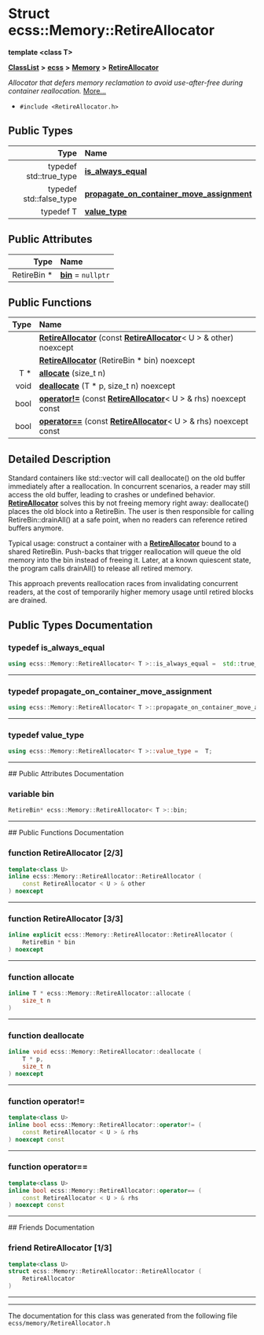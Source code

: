 

# Struct ecss::Memory::RetireAllocator

**template &lt;class T&gt;**



[**ClassList**](annotated.md) **>** [**ecss**](namespaceecss.md) **>** [**Memory**](namespaceecss_1_1Memory.md) **>** [**RetireAllocator**](structecss_1_1Memory_1_1RetireAllocator.md)



_Allocator that defers memory reclamation to avoid use-after-free during container reallocation._ [More...](#detailed-description)

* `#include <RetireAllocator.h>`

















## Public Types

| Type | Name |
| ---: | :--- |
| typedef std::true\_type | [**is\_always\_equal**](#typedef-is_always_equal)  <br> |
| typedef std::false\_type | [**propagate\_on\_container\_move\_assignment**](#typedef-propagate_on_container_move_assignment)  <br> |
| typedef T | [**value\_type**](#typedef-value_type)  <br> |




## Public Attributes

| Type | Name |
| ---: | :--- |
|  RetireBin \* | [**bin**](#variable-bin)   = `nullptr`<br> |
















## Public Functions

| Type | Name |
| ---: | :--- |
|   | [**RetireAllocator**](#function-retireallocator-23) (const [**RetireAllocator**](structecss_1_1Memory_1_1RetireAllocator.md)&lt; U &gt; & other) noexcept<br> |
|   | [**RetireAllocator**](#function-retireallocator-33) (RetireBin \* bin) noexcept<br> |
|  T \* | [**allocate**](#function-allocate) (size\_t n) <br> |
|  void | [**deallocate**](#function-deallocate) (T \* p, size\_t n) noexcept<br> |
|  bool | [**operator!=**](#function-operator) (const [**RetireAllocator**](structecss_1_1Memory_1_1RetireAllocator.md)&lt; U &gt; & rhs) noexcept const<br> |
|  bool | [**operator==**](#function-operator_1) (const [**RetireAllocator**](structecss_1_1Memory_1_1RetireAllocator.md)&lt; U &gt; & rhs) noexcept const<br> |




























## Detailed Description


Standard containers like std::vector will call deallocate() on the old buffer immediately after a reallocation. In concurrent scenarios, a reader may still access the old buffer, leading to crashes or undefined behavior. [**RetireAllocator**](structecss_1_1Memory_1_1RetireAllocator.md) solves this by not freeing memory right away: deallocate() places the old block into a RetireBin. The user is then responsible for calling RetireBin::drainAll() at a safe point, when no readers can reference retired buffers anymore.


Typical usage: construct a container with a [**RetireAllocator**](structecss_1_1Memory_1_1RetireAllocator.md) bound to a shared RetireBin. Push-backs that trigger reallocation will queue the old memory into the bin instead of freeing it. Later, at a known quiescent state, the program calls drainAll() to release all retired memory.


This approach prevents reallocation races from invalidating concurrent readers, at the cost of temporarily higher memory usage until retired blocks are drained. 


    
## Public Types Documentation




### typedef is\_always\_equal 

```C++
using ecss::Memory::RetireAllocator< T >::is_always_equal =  std::true_type;
```




<hr>



### typedef propagate\_on\_container\_move\_assignment 

```C++
using ecss::Memory::RetireAllocator< T >::propagate_on_container_move_assignment =  std::false_type;
```




<hr>



### typedef value\_type 

```C++
using ecss::Memory::RetireAllocator< T >::value_type =  T;
```




<hr>
## Public Attributes Documentation




### variable bin 

```C++
RetireBin* ecss::Memory::RetireAllocator< T >::bin;
```




<hr>
## Public Functions Documentation




### function RetireAllocator [2/3]

```C++
template<class U>
inline ecss::Memory::RetireAllocator::RetireAllocator (
    const RetireAllocator < U > & other
) noexcept
```




<hr>



### function RetireAllocator [3/3]

```C++
inline explicit ecss::Memory::RetireAllocator::RetireAllocator (
    RetireBin * bin
) noexcept
```




<hr>



### function allocate 

```C++
inline T * ecss::Memory::RetireAllocator::allocate (
    size_t n
) 
```




<hr>



### function deallocate 

```C++
inline void ecss::Memory::RetireAllocator::deallocate (
    T * p,
    size_t n
) noexcept
```




<hr>



### function operator!= 

```C++
template<class U>
inline bool ecss::Memory::RetireAllocator::operator!= (
    const RetireAllocator < U > & rhs
) noexcept const
```




<hr>



### function operator== 

```C++
template<class U>
inline bool ecss::Memory::RetireAllocator::operator== (
    const RetireAllocator < U > & rhs
) noexcept const
```




<hr>## Friends Documentation





### friend RetireAllocator [1/3]

```C++
template<class U>
struct ecss::Memory::RetireAllocator::RetireAllocator (
    RetireAllocator
) 
```




<hr>

------------------------------
The documentation for this class was generated from the following file `ecss/memory/RetireAllocator.h`

